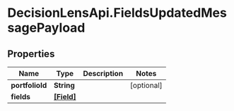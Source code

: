# DecisionLensApi.FieldsUpdatedMessagePayload

## Properties
Name | Type | Description | Notes
------------ | ------------- | ------------- | -------------
**portfolioId** | **String** |  | [optional] 
**fields** | [**[Field]**](Field.md) |  | 


